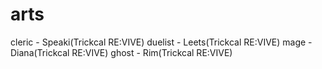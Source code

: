 # arts
cleric - Speaki(Trickcal RE:VIVE)
duelist - Leets(Trickcal RE:VIVE)
mage - Diana(Trickcal RE:VIVE)
ghost - Rim(Trickcal RE:VIVE)

